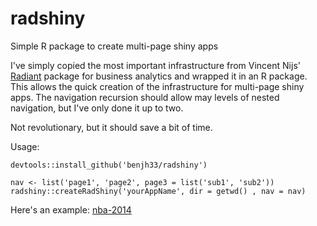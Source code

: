 # radshiny

Simple R package to create multi-page shiny apps

I've simply copied the most important infrastructure from Vincent Nijs' [Radiant](https://github.com/vnijs/radiant) package for business analytics and wrapped it in an R package. This allows the quick creation of the infrastructure for multi-page shiny apps. The navigation recursion should allow may levels of nested navigation, but I've only done it up to two.

Not revolutionary, but it should save a bit of time.

Usage:

```
devtools::install_github('benjh33/radshiny')

nav <- list('page1', 'page2', page3 = list('sub1', 'sub2'))
radshiny::createRadShiny('yourAppName', dir = getwd() , nav = nav)
```

Here's an example: [nba-2014](http://ec2-23-22-236-244.compute-1.amazonaws.com:3838/nba-2014/)

